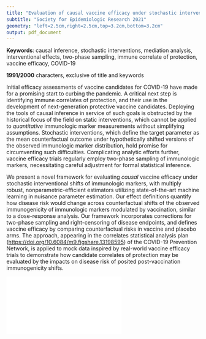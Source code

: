 ```yaml
---
title: "Evaluation of causal vaccine efficacy under stochastic interventional shifts of an immunologic marker in COVID-19 vaccine efficacy trials"
subtitle: "Society for Epidemiologic Research 2021"
geometry: "left=2.5cm,right=2.5cm,top=3.2cm,bottom=3.2cm"
output: pdf_document
---
```


__Keywords__: causal inference, stochastic interventions, mediation analysis,
interventional effects, two-phase sampling, immune correlate of protection,
vaccine efficacy, COVID-19

__1991/2000__ characters, exclusive of title and keywords

Initial efficacy assessments of vaccine candidates for COVID-19 have made for
a promising start to curbing the pandemic. A critical next step is identifying
immune correlates of protection, and their use in the development of
next-generation protective vaccine candidates. Deploying the tools of causal
inference in service of such goals is obstructed by the historical focus of the
field on static interventions, which cannot be applied to _quantitative_
immunologic marker measurements without simplifying assumptions. Stochastic
interventions, which define the target parameter as the mean counterfactual
outcome under hypothetically shifted versions of the observed immunologic marker
distribution, hold promise for circumventing such difficulties. Complicating
analytic efforts further, vaccine efficacy trials regularly employ two-phase
sampling of immunologic markers, necessitating careful adjustment for formal
statistical inference.

We present a novel framework for evaluating _causal_ vaccine efficacy under
stochastic interventional shifts of immunologic markers, with multiply robust,
nonparametric-efficient estimators utilizing state-of-the-art machine learning
in nuisance parameter estimation. Our effect definitions quantify how disease
risk would change across counterfactual shifts of the observed immunogenicity of
immunologic markers modulated by vaccination, similar to a dose-response
analysis. Our framework incorporates corrections for two-phase sampling and
right-censoring of disease endpoints, and defines vaccine efficacy by comparing
counterfactual risks in vaccine and placebo arms. The approach, appearing in the
correlates statistical analysis plan
(https://doi.org/10.6084/m9.figshare.13198595) of the COVID-19 Prevention
Network, is applied to mock data inspired by real-world vaccine efficacy trials
to demonstrate how candidate correlates of protection may be evaluated by the
impacts on disease risk of posited post-vaccination immunogenicity shifts.

![](./img/ve_summary_Day57bindSpike.pdf)

